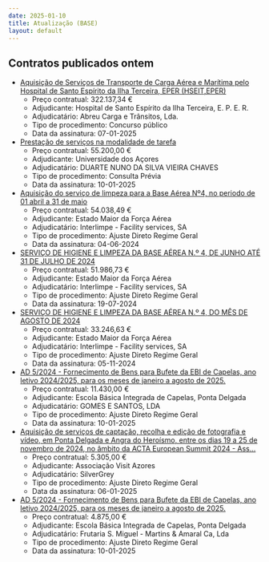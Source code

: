 ```yaml
---
date: 2025-01-10
title: Atualização (BASE)
layout: default
---
```

## Contratos publicados ontem

* [Aquisição de Serviços de Transporte de Carga Aérea e Marítima pelo Hospital de Santo Espírito da Ilha Terceira, EPER (HSEIT,EPER)](https://www.base.gov.pt/Base4/pt/detalhe/?type=contratos&id=11148259)
  * Preço contratual: 322.137,34 €
  * Adjudicante: Hospital de Santo Espírito da Ilha Terceira, E. P. E. R.
  * Adjudicatário: Abreu Carga e Trânsitos, Lda.
  * Tipo de procedimento: Concurso público
  * Data da assinatura: 07-01-2025
* [Prestação de serviços na modalidade de tarefa](https://www.base.gov.pt/Base4/pt/detalhe/?type=contratos&id=11149316)
  * Preço contratual: 55.200,00 €
  * Adjudicante: Universidade dos Açores
  * Adjudicatário: DUARTE NUNO DA SILVA VIEIRA CHAVES
  * Tipo de procedimento: Consulta Prévia
  * Data da assinatura: 10-01-2025
* [Aquisição do serviço de limpeza para a Base Aérea Nº4, no periodo de 01 abril a 31 de maio](https://www.base.gov.pt/Base4/pt/detalhe/?type=contratos&id=11147943)
  * Preço contratual: 54.038,49 €
  * Adjudicante: Estado Maior da Força Aérea
  * Adjudicatário: Interlimpe - Facility services, SA
  * Tipo de procedimento: Ajuste Direto Regime Geral
  * Data da assinatura: 04-06-2024
* [SERVIÇO DE HIGIENE E LIMPEZA DA BASE AÉREA N.º 4, DE JUNHO ATÉ 31 DE JULHO DE 2024](https://www.base.gov.pt/Base4/pt/detalhe/?type=contratos&id=11148909)
  * Preço contratual: 51.986,73 €
  * Adjudicante: Estado Maior da Força Aérea
  * Adjudicatário: Interlimpe - Facility services, SA
  * Tipo de procedimento: Ajuste Direto Regime Geral
  * Data da assinatura: 19-07-2024
* [SERVIÇO DE HIGIENE E LIMPEZA DA BASE AÉREA N.º 4, DO MÊS DE AGOSTO DE 2024](https://www.base.gov.pt/Base4/pt/detalhe/?type=contratos&id=11149011)
  * Preço contratual: 33.246,63 €
  * Adjudicante: Estado Maior da Força Aérea
  * Adjudicatário: Interlimpe - Facility services, SA
  * Tipo de procedimento: Ajuste Direto Regime Geral
  * Data da assinatura: 05-11-2024
* [AD 5/2024 - Fornecimento de Bens para Bufete da EBI de Capelas, ano letivo 2024/2025, para os meses de janeiro a agosto de 2025.](https://www.base.gov.pt/Base4/pt/detalhe/?type=contratos&id=11148450)
  * Preço contratual: 11.430,00 €
  * Adjudicante: Escola Básica Integrada de Capelas, Ponta Delgada
  * Adjudicatário: GOMES E SANTOS, LDA
  * Tipo de procedimento: Ajuste Direto Regime Geral
  * Data da assinatura: 10-01-2025
* [Aquisição de serviços de captação, recolha e edição de fotografia e vídeo, em Ponta Delgada e Angra do Heroísmo, entre os dias 19 a 25 de novembro de 2024, no âmbito da ACTA European Summit 2024 - Ass...](https://www.base.gov.pt/Base4/pt/detalhe/?type=contratos&id=11148052)
  * Preço contratual: 5.305,00 €
  * Adjudicante: Associação Visit Azores
  * Adjudicatário: SilverGrey
  * Tipo de procedimento: Ajuste Direto Regime Geral
  * Data da assinatura: 06-01-2025
* [AD 5/2024 - Fornecimento de Bens para Bufete da EBI de Capelas, ano letivo 2024/2025, para os meses de janeiro a agosto de 2025.](https://www.base.gov.pt/Base4/pt/detalhe/?type=contratos&id=11148378)
  * Preço contratual: 4.875,00 €
  * Adjudicante: Escola Básica Integrada de Capelas, Ponta Delgada
  * Adjudicatário: Frutaria S. Miguel - Martins & Amaral Ca, Lda
  * Tipo de procedimento: Ajuste Direto Regime Geral
  * Data da assinatura: 10-01-2025

